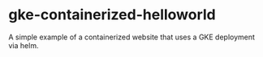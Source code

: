 # gke-containerized-helloworld
A simple example of a containerized website that uses a GKE deployment via helm.
